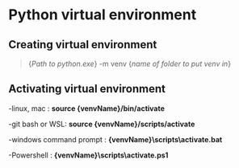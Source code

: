 # Python virtual environment

## Creating virtual environment

> {*Path to python.exe*} -m venv {*name of folder to put venv in*}

## Activating virtual environment

-linux, mac : **source {venvName}/bin/activate**

-git bash or WSL: **source {venvName}/scripts/activate**

-windows command prompt : **{venvName}\scripts\activate.bat**

-Powershell : **{venvName}\scripts\activate.ps1**
